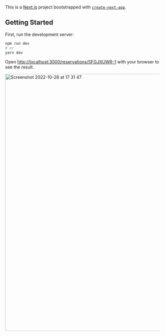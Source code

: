 This is a [Next.js](https://nextjs.org/) project bootstrapped with [`create-next-app`](https://github.com/vercel/next.js/tree/canary/packages/create-next-app).

## Getting Started

First, run the development server:

```bash
npm run dev
# or
yarn dev
```

Open [http://localhost:3000/reservations/SFGJXUWR-1](http://localhost:3000/reservations/SFGJXUWR-1) with your browser to see the result.

<img width="836" alt="Screenshot 2022-10-28 at 17 31 47" src="https://user-images.githubusercontent.com/304929/198676063-8ee2c986-a29e-4bad-9348-9996aff92274.png">
